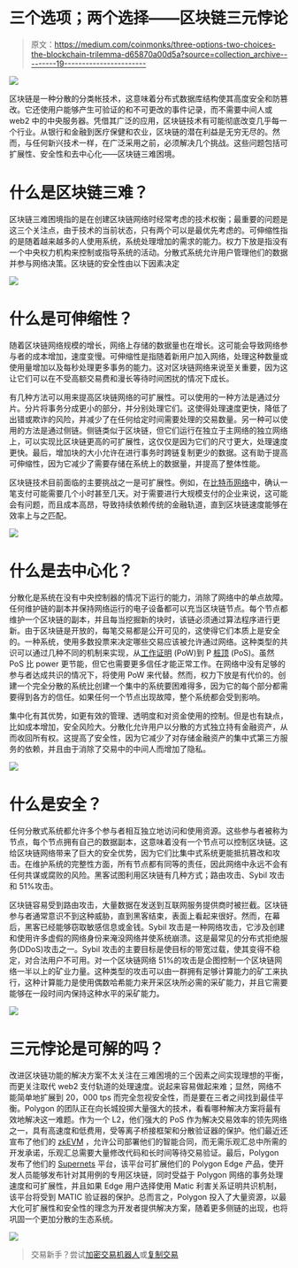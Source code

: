 # 三个选项；两个选择——区块链三元悖论

> 原文：<https://medium.com/coinmonks/three-options-two-choices-the-blockchain-trilemma-d65870a00d5a?source=collection_archive---------19----------------------->

![](img/fd9814b5f052162f573e5f8057b2dd32.png)

区块链是一种分散的分类帐技术，这意味着分布式数据库结构使其高度安全和防篡改。它还使用户能够产生可验证的和不可更改的事件记录，而不需要中间人或 web2 中的中央服务器。凭借其广泛的应用，区块链技术有可能彻底改变几乎每一个行业。从银行和金融到医疗保健和农业，区块链的潜在利益是无穷无尽的。然而，与任何新兴技术一样，在广泛采用之前，必须解决几个挑战。这些问题包括可扩展性、安全性和去中心化——区块链三难困境。

# 什么是区块链三难？

区块链三难困境指的是在创建区块链网络时经常考虑的技术权衡；最重要的问题是这三个关注点，由于技术的当前状态，只有两个可以是最优先考虑的。可伸缩性指的是随着越来越多的人使用系统，系统处理增加的需求的能力。权力下放是指没有一个中央权力机构来控制或指导系统的活动。分散式系统允许用户管理他们的数据并参与网络决策。区块链的安全性由以下因素决定

![](img/059c6c198910e40b6465e04ba9faf891.png)

# 什么是可伸缩性？

随着区块链网络规模的增长，网络上存储的数据量也在增长。这可能会导致网络参与者的成本增加，速度变慢。可伸缩性是指随着新用户加入网络，处理这种数量或使用量增加以及每秒处理更多事务的能力。这对区块链网络来说至关重要，因为这让它们可以在不受高额交易费和漫长等待时间困扰的情况下成长。

有几种方法可以用来提高区块链网络的可扩展性。可以使用的一种方法是通过分片。分片将事务分成更小的部分，并分别处理它们。这使得处理速度更快，降低了出错或欺诈的风险，并减少了在任何给定时间需要处理的交易数量。另一种可以使用的方法是通过侧链。侧链类似于区块链，但它们运行在独立于主网络的独立网络上，可以实现比区块链更高的可扩展性，这仅仅是因为它们的尺寸更大，处理速度更快。最后，增加块的大小允许在进行事务时跨链复制更少的数据。这有助于提高可伸缩性，因为它减少了需要存储在系统上的数据量，并提高了整体性能。

区块链技术目前面临的主要挑战之一是可扩展性。例如，在[比特币网络](https://bitcoin.org/en/)中，确认一笔支付可能需要几个小时甚至几天。对于需要进行大规模支付的企业来说，这可能会有问题，而且成本高昂，导致持续依赖传统的金融轨道，直到区块链速度能够在效率上与之匹配。

![](img/642a05aff3e54e115304fc4b15a46081.png)

# 什么是去中心化？

分散化是系统在没有中央控制器的情况下运行的能力，消除了网络中的单点故障。任何维护链的副本并保持网络运行的电子设备都可以充当区块链节点。每个节点都维护一个区块链的副本，并且每当挖掘新的块时，该链必须通过算法程序进行更新。由于区块链是开放的，每笔交易都是公开可见的，这使得它们本质上是安全的。一种系统，使用多数投票来决定哪些交易应该被允许通过网络。这种类型的共识可以通过几种不同的机制来实现，从[工作证明](https://ethereum.org/en/developers/docs/consensus-mechanisms/pow/) (PoW)到 P [桩顶](https://ethereum.org/en/developers/docs/consensus-mechanisms/pos/) (PoS)。虽然 PoS 比 power 更节能，但它也需要更多信任才能正常工作。在网络中没有足够的参与者达成共识的情况下，将使用 PoW 来代替。然而，权力下放是有代价的。创建一个完全分散的系统比创建一个集中的系统要困难得多，因为它的每个部分都需要得到各方的信任。如果任何一个节点出现故障，整个系统都会受到影响。

集中化有其优势，如更有效的管理、透明度和对资金使用的控制。但是也有缺点，比如成本增加，安全风险大。分散化允许用户以分散的方式独立持有金融资产，从而收回所有权。这提高了安全性，因为它减少了对存储金融资产的集中式第三方服务的依赖，并且由于消除了交易中的中间人而增加了隐私。

![](img/731dd692fbb80ed4cab6682178e5ee25.png)

# 什么是安全？

任何分散式系统都允许多个参与者相互独立地访问和使用资源。这些参与者被称为节点，每个节点拥有自己的数据副本，这意味着没有一个节点可以控制区块链。这给区块链网络带来了巨大的安全优势，因为它们比集中式系统更能抵抗篡改和攻击。在维护系统的完整性方面，所有节点都有同等的责任，因此网络中永远不会有任何共谋或腐败的风险。黑客试图利用区块链有几种方式；路由攻击、Sybil 攻击和 51%攻击。

区块链容易受到路由攻击，大量数据在发送到互联网服务提供商时被拦截。区块链参与者通常意识不到这种威胁，直到黑客结束，表面上看起来很好。然而，在幕后，黑客已经能够窃取敏感信息或金钱。Sybil 攻击是一种网络攻击，它涉及创建和使用许多虚假的网络身份来淹没网络并使系统崩溃。这是最常见的分布式拒绝服务(DDoS)攻击之一。Sybil 攻击的主要目标是使目标的带宽过载，使其变得不稳定，对合法用户不可用。对一个区块链网络 51%的攻击是企图控制一个区块链网络一半以上的矿业力量。这种类型的攻击可以由一群拥有足够计算能力的矿工来执行，这种计算能力是使用偶数哈希能力来开采区块所必需的采矿能力，并且它需要能够在一段时间内保持这种水平的采矿能力。

![](img/74bef7f6c0cc0ef26c34cc584cad98a0.png)

# 三元悖论是可解的吗？

改进区块链功能的解决方案不太关注在三难困境的三个因素之间实现理想的平衡，而更关注取代 web2 支付轨道的处理速度。说起来容易做起来难；显然，网络不能简单地扩展到 20，000 tps 而完全忽视安全性，而是要在三者之间找到最佳平衡。Polygon 的团队正在向长城投掷大量强大的技术，看看哪种解决方案将最有效地解决这一难题。作为一个 L2，他们强大的 PoS 作为解决交易效率的领先网络之一，具有高速度和低费用，受等离子桥接框架和分散验证器的保护。他们最近还宣布了他们的 [zkEVM](https://www.alchemy.com/overviews/zkevm) ，允许公司部署他们的智能合同，而无需乐观汇总中所需的开发承诺，乐观汇总需要大量修改代码和长时间等待交易验证。最后，Polygon 发布了他们的 [Supernets](http://v) 平台，该平台可扩展他们的 Polygon Edge 产品，使开发人员能够发布针对其用例的专用区块链，同时受益于 Polygon 网络的事务处理速度和可扩展性，并且如果 Edge 用户选择使用 Matic 利害关系证明共识机制，该平台将受到 MATIC 验证器的保护。总而言之，Polygon 投入了大量资源，以最大化可扩展性和安全性的理念为开发者提供解决方案，随着更多侧链的出现，也将巩固一个更加分散的生态系统。

![](img/47fff56ad44270734facaf69f8ee2f34.png)

> 交易新手？尝试[加密交易机器人](/coinmonks/crypto-trading-bot-c2ffce8acb2a)或[复制交易](/coinmonks/top-10-crypto-copy-trading-platforms-for-beginners-d0c37c7d698c)